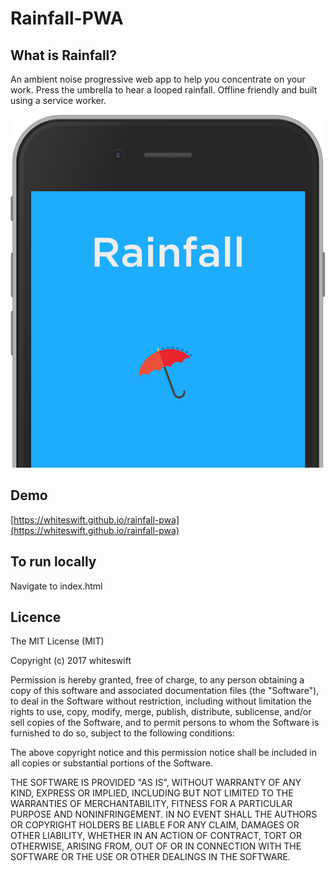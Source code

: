 # Rainfall-PWA

## What is Rainfall?

An ambient noise progressive web app to help you concentrate on your work. Press the umbrella to hear a looped rainfall. Offline friendly and built using a service worker.

![alt tag](https://raw.githubusercontent.com/whiteswift/rainfall-pwa/master/assets/images/wallpaper.png)

## Demo
[https://whiteswift.github.io/rainfall-pwa](https://whiteswift.github.io/rainfall-pwa)


## To run locally

Navigate to index.html

## Licence

The MIT License (MIT)

Copyright (c) 2017 whiteswift

Permission is hereby granted, free of charge, to any person obtaining a copy
of this software and associated documentation files (the "Software"), to deal
in the Software without restriction, including without limitation the rights
to use, copy, modify, merge, publish, distribute, sublicense, and/or sell
copies of the Software, and to permit persons to whom the Software is
furnished to do so, subject to the following conditions:

The above copyright notice and this permission notice shall be included in all
copies or substantial portions of the Software.

THE SOFTWARE IS PROVIDED "AS IS", WITHOUT WARRANTY OF ANY KIND, EXPRESS OR
IMPLIED, INCLUDING BUT NOT LIMITED TO THE WARRANTIES OF MERCHANTABILITY,
FITNESS FOR A PARTICULAR PURPOSE AND NONINFRINGEMENT. IN NO EVENT SHALL THE
AUTHORS OR COPYRIGHT HOLDERS BE LIABLE FOR ANY CLAIM, DAMAGES OR OTHER
LIABILITY, WHETHER IN AN ACTION OF CONTRACT, TORT OR OTHERWISE, ARISING FROM,
OUT OF OR IN CONNECTION WITH THE SOFTWARE OR THE USE OR OTHER DEALINGS IN THE
SOFTWARE.
